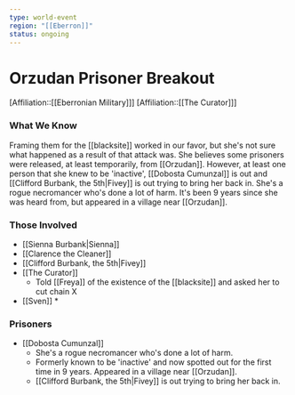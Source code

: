 ```yaml
---
type: world-event
region: "[[Eberron]]"
status: ongoing
---
```

# Orzudan Prisoner Breakout
[Affiliation::[[Eberronian Military]]]
[Affiliation::[[The Curator]]]

### What We Know
Framing them for the [[blacksite]] worked in our favor, but she's not sure what happened as a result of that attack was. She believes some prisoners were released, at least temporarily, from [[Orzudan]]. However, at least one person that she knew to be 'inactive', [[Dobosta Cumunzal]] is out and [[Clifford Burbank, the 5th|Fivey]] is out trying to bring her back in. She's a rogue necromancer who's done a lot of harm. It's been 9 years since she was heard from, but appeared in a village near [[Orzudan]].

### Those Involved
* [[Sienna Burbank|Sienna]]
* [[Clarence the Cleaner]] 
* [[Clifford Burbank, the 5th|Fivey]]
* [[The Curator]]
	* Told [[Freya]] of the existence of the [[blacksite]] and asked her to cut chain X 
* [[Sven]]
	* 

### Prisoners
* [[Dobosta Cumunzal]] 
	* She's a rogue necromancer who's done a lot of harm.
	* Formerly known to be 'inactive' and now spotted out for the first time in 9 years. Appeared in a village near [[Orzudan]].
	* [[Clifford Burbank, the 5th|Fivey]] is out trying to bring her back in. 


